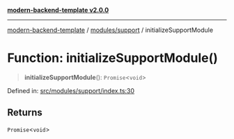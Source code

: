 [**modern-backend-template v2.0.0**](../../../README.md)

***

[modern-backend-template](../../../modules.md) / [modules/support](../README.md) / initializeSupportModule

# Function: initializeSupportModule()

> **initializeSupportModule**(): `Promise`\<`void`\>

Defined in: [src/modules/support/index.ts:30](https://github.com/maemreyo/saas-4cus-nodejs/blob/1a77de11cd6eaefe66c31c7f5de281673fc25ce5/src/modules/support/index.ts#L30)

## Returns

`Promise`\<`void`\>
